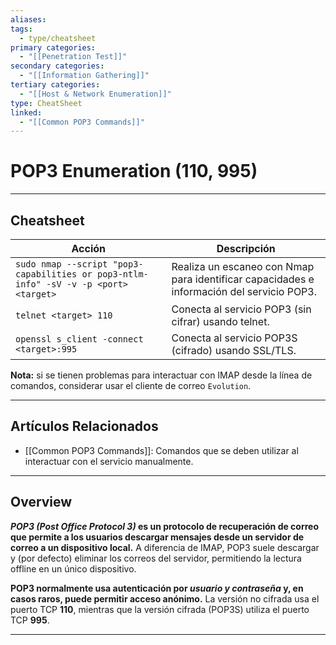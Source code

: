 ```yaml
---
aliases:
tags:
  - type/cheatsheet
primary categories:
  - "[[Penetration Test]]"
secondary categories:
  - "[[Information Gathering]]"
tertiary categories:
  - "[[Host & Network Enumeration]]"
type: CheatSheet
linked:
  - "[[Common POP3 Commands]]"
---
```

# POP3 Enumeration (110, 995)

***
## Cheatsheet

|Acción|Descripción|
|---|---|
|`sudo nmap --script "pop3-capabilities or pop3-ntlm-info" -sV -v -p <port> <target>`|Realiza un escaneo con Nmap para identificar capacidades e información del servicio POP3.|
|`telnet <target> 110`|Conecta al servicio POP3 (sin cifrar) usando telnet.|
|`openssl s_client -connect <target>:995`|Conecta al servicio POP3S (cifrado) usando SSL/TLS.|

**Nota:** si se tienen problemas para interactuar con IMAP desde la línea de comandos, considerar usar el cliente de correo `Evolution`.

---

## Artículos Relacionados

- [[Common POP3 Commands]]: Comandos que se deben utilizar al interactuar con el servicio manualmente.

***

## Overview

***POP3 (Post Office Protocol 3)* es un protocolo de recuperación de correo que permite a los usuarios descargar mensajes desde un servidor de correo a un dispositivo local.** A diferencia de IMAP, POP3 suele descargar y (por defecto) eliminar los correos del servidor, permitiendo la lectura offline en un único dispositivo.

**POP3 normalmente usa autenticación por *usuario y contraseña* y, en casos raros, puede permitir acceso anónimo.** La versión no cifrada usa el puerto TCP **110**, mientras que la versión cifrada (POP3S) utiliza el puerto TCP **995**.

---
